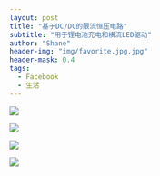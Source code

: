 ```yaml
---
layout: post
title: "基于DC/DC的限流恒压电路"
subtitle: "用于锂电池充电和横流LED驱动"
author: "Shane"
header-img: "img/favorite.jpg.jpg"
header-mask: 0.4
tags:
  - Facebook
  - 生活
---
```


![](\img\in-post\20190727\1.jpg)

![](\img\in-pose\20190727\2.jpg)

![](\img\in-pose\20190727\3.jpg)

![](\img\in-pose\20190727\4.jpg)



